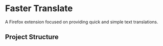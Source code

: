 # Faster Translate

A Firefox extension focused on providing quick and simple text translations.

## Project Structure
